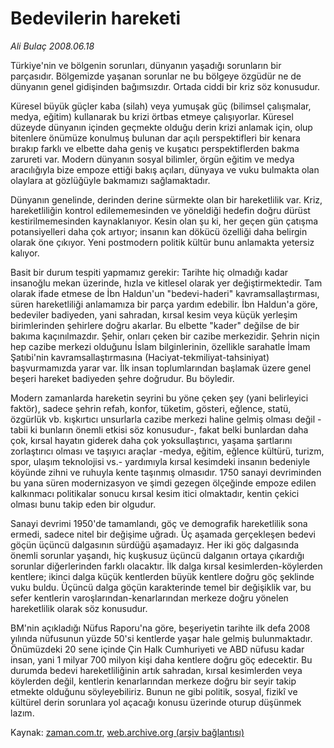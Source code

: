 # Bedevilerin hareketi

*Ali Bulaç 2008.06.18*

<tr><td class="metin" colspan="2" style="padding-top: 20px; padding-left: 5px; padding-right: 10px;">Türkiye'nin ve bölgenin sorunları, dünyanın yaşadığı sorunların bir parçasıdır. Bölgemizde yaşanan sorunlar ne bu bölgeye özgüdür ne de dünyanın genel gidişinden bağımsızdır. Ortada ciddi bir kriz söz konusudur.</td></tr><tr><td class="metin" colspan="2" style="padding-top: 20px; padding-left: 5px; padding-right: 10px;"><p>Küresel büyük güçler kaba (silah) veya yumuşak güç (bilimsel çalışmalar, medya, eğitim) kullanarak bu krizi örtbas etmeye çalışıyorlar. Küresel düzeyde dünyanın içinden geçmekte olduğu derin krizi anlamak için, olup bitenlere önümüze konulmuş bulunan dar açılı perspektifleri bir kenara bırakıp farklı ve elbette daha geniş ve kuşatıcı perspektiflerden bakma zarureti var. Modern dünyanın sosyal bilimler, örgün eğitim ve medya aracılığıyla bize empoze ettiği bakış açıları, dünyaya ve vuku bulmakta olan olaylara at gözlüğüyle bakmamızı sağlamaktadır.
<p> Dünyanın genelinde, derinden derine sürmekte olan bir hareketlilik var. Kriz, hareketliliğin kontrol edilememesinden ve yöneldiği hedefin doğru dürüst kestirilmemesinden kaynaklanıyor. Kesin olan şu ki, her geçen gün çatışma potansiyelleri daha çok artıyor; insanın kan dökücü özelliği daha belirgin olarak öne çıkıyor. Yeni postmodern politik kültür bunu anlamakta yetersiz kalıyor.
<p> Basit bir durum tespiti yapmamız gerekir: Tarihte hiç olmadığı kadar insanoğlu mekan üzerinde, hızla ve kitlesel olarak yer değiştirmektedir. Tam olarak ifade etmese de İbn Haldun'un "bedevi-haderi" kavramsallaştırması, süren hareketliliği anlamamıza bir parça yardım edebilir. İbn Haldun'a göre, bedeviler badiyeden, yani sahradan, kırsal kesim veya küçük yerleşim birimlerinden şehirlere doğru akarlar. Bu elbette "kader" değilse de bir bakıma kaçınılmazdır. Şehir, onları çeken bir cazibe merkezidir. Şehrin niçin hep cazibe merkezi olduğunu İslam bilginlerinin, özellikle sarahatle İmam Şatıbi'nin kavramsallaştırmasına (Haciyat-tekmiliyat-tahsiniyat) başvurmamızda yarar var. İlk insan toplumlarından başlamak üzere genel beşeri hareket badiyeden şehre doğrudur. Bu böyledir. 
<p> Modern zamanlarda hareketin seyrini bu yöne çeken şey (yani belirleyici faktör), sadece şehrin refah, konfor, tüketim, gösteri, eğlence, statü, özgürlük vb. kışkırtıcı unsurlarla cazibe merkezi haline gelmiş olması değil -tabii ki bunların önemli etkisi söz konusudur-, fakat belki bunlardan daha çok, kırsal hayatın giderek daha çok yoksullaştırıcı, yaşama şartlarını zorlaştırıcı olması ve taşıyıcı araçlar -medya, eğitim, eğlence kültürü, turizm, spor, ulaşım teknolojisi vs.- yardımıyla kırsal kesimdeki insanın bedeniyle köyünde zihni ve ruhuyla kente taşınmış olmasıdır. 1750 sanayi devriminden bu yana süren modernizasyon ve şimdi gezegen ölçeğinde empoze edilen kalkınmacı politikalar sonucu kırsal kesim itici olmaktadır, kentin çekici olması bunu takip eden bir olgudur.
<p> Sanayi devrimi 1950'de tamamlandı, göç ve demografik hareketlilik sona ermedi, sadece nitel bir değişime uğradı. Üç aşamada gerçekleşen bedevi göçün üçüncü dalgasının sürdüğü aşamadayız. Her iki göç dalgasında önemli sorunlar yaşandı, hiç kuşkusuz üçüncü dalganın ortaya çıkardığı sorunlar diğerlerinden farklı olacaktır. İlk dalga kırsal kesimlerden-köylerden kentlere; ikinci dalga küçük kentlerden büyük kentlere doğru göç şeklinde vuku buldu. Üçüncü dalga göçün karakterinde temel bir değişiklik var, bu sefer kentlerin varoşlarından-kenarlarından merkeze doğru yönelen hareketlilik olarak söz konusudur.
<p> BM'nin açıkladığı Nüfus Raporu'na göre, beşeriyetin tarihte ilk defa 2008 yılında nüfusunun yüzde 50'si kentlerde yaşar hale gelmiş bulunmaktadır. Önümüzdeki 20 sene içinde Çin Halk Cumhuriyeti ve ABD nüfusu kadar insan, yani 1 milyar 700 milyon kişi daha kentlere doğru göç edecektir. Bu durumda bedevi hareketliliğinin artık sahradan, kırsal kesimlerden veya köylerden değil, kentlerin kenarlarından merkeze doğru bir seyir takip etmekte olduğunu söyleyebiliriz. Bunun ne gibi politik, sosyal, fizikî ve kültürel derin sorunlara yol açacağı konusu üzerinde oturup düşünmek lazım. <br/></p></p></p></p></p></p></td></tr>

Kaynak: [zaman.com.tr](http://zaman.com.tr/yazar.do?yazino=703493), [web.archive.org (arşiv bağlantısı)](http://web.archive.org/web/20080714223145/http://www.zaman.com.tr:80/yazar.do?yazino=703493)
